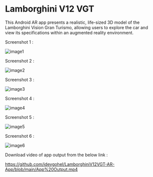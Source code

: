 # Lamborghini V12 VGT

This Android AR app presents a realistic, life-sized 3D model of the Lamborghini Vision Gran Turismo, allowing users to explore the car and view its specifications within an augmented reality environment.

Screenshot 1 :

![image1](https://github.com/idevgohel/LamborghiniV12VGT-AR-App/assets/118293833/19dfabed-4d3c-458b-afff-0262c972f4ce)

Screenshot 2 :

![image2](https://github.com/idevgohel/LamborghiniV12VGT-AR-App/assets/118293833/fd1f114f-1b19-4ede-b5b1-3835fb704f0c)

Screenshot 3 :

![image3](https://github.com/idevgohel/LamborghiniV12VGT-AR-App/assets/118293833/f7e7cd75-1986-4b4e-8ebd-44bbe1aeadb9)

Screenshot 4 :

![image4](https://github.com/idevgohel/LamborghiniV12VGT-AR-App/assets/118293833/a92dfd76-df4e-4191-987e-d5018c1d43dc)

Screenshot 5 :

![image5](https://github.com/idevgohel/LamborghiniV12VGT-AR-App/assets/118293833/eca21a76-35af-4b7b-a975-6b7e03490767)

Screenshot 6 :

![image6](https://github.com/idevgohel/LamborghiniV12VGT-AR-App/assets/118293833/df241891-f39f-4704-a8c1-4156456b1018)

Download video of app output from the below link :

https://github.com/idevgohel/LamborghiniV12VGT-AR-App/blob/main/App%20Output.mp4
